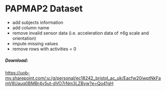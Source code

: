 # PAPMAP2 Dataset

* add subjects information
* add column name
* remove invalid sensor data (i.e. acceleration data of ±6g scale and orientation)
* impute missing values
* remove rows with activities = 0

##### Download: 
https://uob-my.sharepoint.com/:u:/g/personal/ec18242_bristol_ac_uk/Eacfw20iwptNkFamV8Uauq0BMBr4v5ut-dVO7rNm3LZByw?e=Qo41gH
